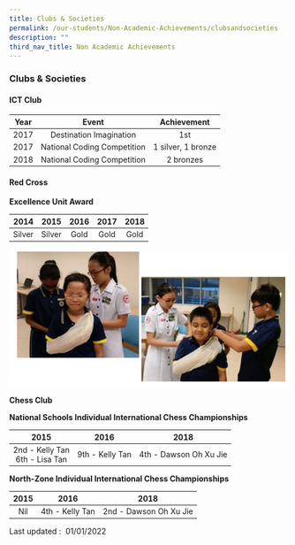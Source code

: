```yaml
---
title: Clubs & Societies
permalink: /our-students/Non-Academic-Achievements/clubsandsocieties
description: ""
third_nav_title: Non Academic Achievements
---
```

### Clubs & Societies
#### **ICT Club**

| Year | Event | Achievement |
|:---:|:---:|:---:|
| 2017 | Destination Imagination | 1st |
| 2017 | National Coding Competition | 1 silver, 1 bronze |
| 2018 | National Coding Competition  | 2 bronzes  |

#### **Red Cross**

**Excellence Unit Award**

| 2014 | 2015 | 2016 | 2017 | 2018 |
|:---:|:---:|:---:|:---:|:---:|
| Silver | Silver | Gold |  Gold | Gold  |

![](/images/redcross.png)

**Chess Club**

**National Schools Individual International Chess Championships**

| 2015 | 2016 | 2018 |
|:---:|:---:|:---:|
| 2nd - Kelly Tan<br>6th - Lisa Tan | 9th - Kelly Tan | 4th - Dawson Oh Xu Jie |

**North-Zone Individual International Chess Championships**

| 2015 | 2016 | 2018 |
|:---:|:---:|:---:|
| Nil | 4th - Kelly Tan | 2nd - Dawson Oh Xu Jie |

Last updated :  01/01/2022